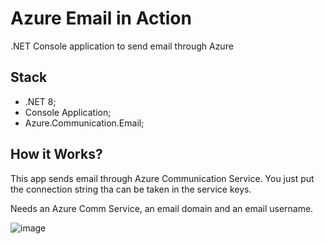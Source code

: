 # Azure Email in Action
<p>.NET Console application to send email through Azure</p>

## Stack
- .NET 8;
- Console Application;
- Azure.Communication.Email;

## How it Works?
<p> 
  This app sends email through Azure Communication Service. You just put the connection string tha can be taken in the service keys.
</p>
<p>
  Needs an Azure Comm Service, an email domain and an email username.
</p>

![image](https://github.com/user-attachments/assets/8eafb847-b1eb-448c-88c7-b4e7b7c5fa9b)
